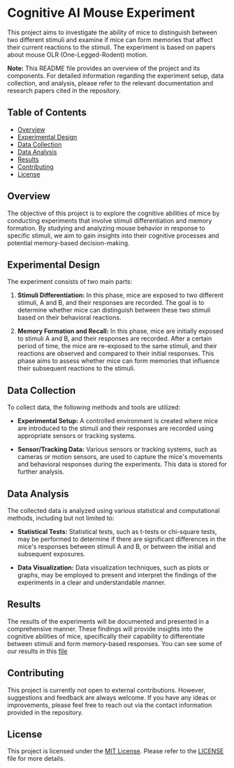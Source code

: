 # Cognitive AI Mouse Experiment

This project aims to investigate the ability of mice to distinguish between two different stimuli and examine if mice can form memories that affect their current reactions to the stimuli. The experiment is based on papers about mouse OLR (One-Legged-Rodent) motion.

**Note:** This README file provides an overview of the project and its components. For detailed information regarding the experiment setup, data collection, and analysis, please refer to the relevant documentation and research papers cited in the repository.

## Table of Contents

- [Overview](#overview)
- [Experimental Design](#experimental-design)
- [Data Collection](#data-collection)
- [Data Analysis](#data-analysis)
- [Results](#results)
- [Contributing](#contributing)
- [License](#license)

## Overview

The objective of this project is to explore the cognitive abilities of mice by conducting experiments that involve stimuli differentiation and memory formation. By studying and analyzing mouse behavior in response to specific stimuli, we aim to gain insights into their cognitive processes and potential memory-based decision-making.

## Experimental Design

The experiment consists of two main parts:

1. **Stimuli Differentiation:** In this phase, mice are exposed to two different stimuli, A and B, and their responses are recorded. The goal is to determine whether mice can distinguish between these two stimuli based on their behavioral reactions.

2. **Memory Formation and Recall:** In this phase, mice are initially exposed to stimuli A and B, and their responses are recorded. After a certain period of time, the mice are re-exposed to the same stimuli, and their reactions are observed and compared to their initial responses. This phase aims to assess whether mice can form memories that influence their subsequent reactions to the stimuli.

## Data Collection

To collect data, the following methods and tools are utilized:

- **Experimental Setup:** A controlled environment is created where mice are introduced to the stimuli and their responses are recorded using appropriate sensors or tracking systems.

- **Sensor/Tracking Data:** Various sensors or tracking systems, such as cameras or motion sensors, are used to capture the mice's movements and behavioral responses during the experiments. This data is stored for further analysis.

## Data Analysis

The collected data is analyzed using various statistical and computational methods, including but not limited to:

- **Statistical Tests:** Statistical tests, such as t-tests or chi-square tests, may be performed to determine if there are significant differences in the mice's responses between stimuli A and B, or between the initial and subsequent exposures.

- **Data Visualization:** Data visualization techniques, such as plots or graphs, may be employed to present and interpret the findings of the experiments in a clear and understandable manner.

## Results

The results of the experiments will be documented and presented in a comprehensive manner. These findings will provide insights into the cognitive abilities of mice, specifically their capability to differentiate between stimuli and form memory-based responses. You can see some of our results in this [file](https://drive.google.com/file/d/1VYLISqxQz7n8LyTVIQJDszTyq6CpKcbX/view?usp=sharing)

## Contributing

This project is currently not open to external contributions. However, suggestions and feedback are always welcome. If you have any ideas or improvements, please feel free to reach out via the contact information provided in the repository.

## License

This project is licensed under the [MIT License](https://opensource.org/licenses/MIT). Please refer to the [LICENSE](LICENSE) file for more details.

